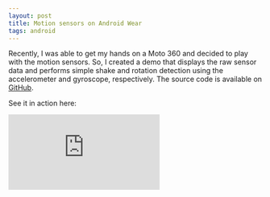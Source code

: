 ```yaml
---
layout: post
title: Motion sensors on Android Wear
tags: android
---
```


Recently, I was able to get my hands on a Moto 360 and decided to play with the motion sensors. So, I created a demo that displays the raw sensor data and performs simple shake and rotation detection using the accelerometer and gyroscope, respectively. The source code is available on <a href="https://github.com/drejkim/AndroidWearMotionSensors">GitHub</a>.

See it in action here:

<div class="video-container">
    <iframe src="https://www.youtube.com/embed/Yxne6YWGbE0" frameborder="0" allowfullscreen=""></iframe>
</div>
